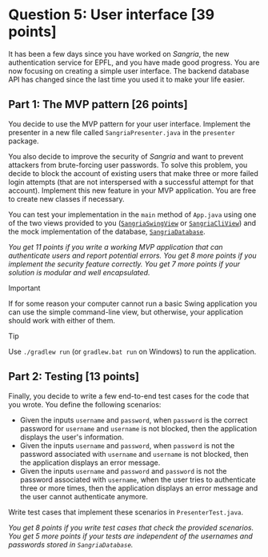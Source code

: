 # Question 5: User interface [39 points]

It has been a few days since you have worked on *Sangria*, the new authentication service for EPFL, and you have made
good progress. You are now focusing on creating a simple user interface. The backend database API has changed since the
last time you used it to make your life easier.

## Part 1: The MVP pattern [26 points]

You decide to use the MVP pattern for your user interface. Implement the presenter in a new file
called `SangriaPresenter.java` in the `presenter` package.

You also decide to improve the security of *Sangria* and want to prevent attackers from brute-forcing user passwords. To
solve this problem, you decide to block the account of existing users that make three or more failed login attempts 
(that are not interspersed with a successful attempt for that account). 
Implement this new feature in your MVP application. You are free to create new classes if necessary.

You can test your implementation in the `main` method of `App.java` using one of the two views provided to you
([`SangriaSwingView`](src/main/java/view/SangriaSwingView.java)
or [`SangriaCliView`](src/main/java/view/SangriaCliView.java)) and the mock implementation of the
database, [`SangriaDatabase`](src/main/java/model/SangriaDatabase.java).

_You get 11 points if you write a working MVP application that can authenticate users and report potential errors._
_You get 8 more points if you implement the security feature correctly._
_You get 7 more points if your solution is modular and well encapsulated._

> [!IMPORTANT]
> If for some reason your computer cannot run a basic Swing application you can use the simple command-line
> view, but otherwise, your application should work with either of them.

> [!TIP]
> Use `./gradlew run` (or `gradlew.bat run` on Windows) to run the application.

## Part 2: Testing [13 points]

Finally, you decide to write a few end-to-end test cases for the code that you wrote. You define the following scenarios:

* Given the inputs `username` and `password`, when `password` is the correct password for `username` 
  and `username` is not blocked, then the application displays the user's information.
* Given the inputs `username` and `password`, when `password` is not the password associated with `username`
  and `username` is not blocked, then the application displays an error message.
* Given the inputs `username` and `password` and `password` is not the password associated with `username`, when the user
  tries to authenticate three or more times, then the application displays an error message and the user cannot
  authenticate anymore.

Write test cases that implement these scenarios in `PresenterTest.java`.

_You get 8 points if you write test cases that check the provided scenarios._
_You get 5 more points if your tests are independent of the usernames and passwords stored in `SangriaDatabase`._
